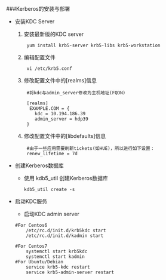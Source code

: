 ###Kerberos的安装与部署

* 安装KDC Server

    1. 安装最新版的KDC server
        
            yum install krb5-server krb5-libs krb5-workstation
        
    2. 编辑配置文件
    
            vi /etc/krb5.conf
        
    3. 修改配置文件中的[realms]信息
        
            #将kdc与admin_server修改为主机地址(FQDN)
            
            [realms]
             EXAMPLE.COM = {
               kdc = 10.194.186.39
               admin_server = hdp39
            }
    4. 修改配置文件中的[libdefaults]信息
    
            #由于一些应用需要刷新tickets(如HUE)，所以进行如下设置：
            renew_lifetime = 7d
            
            
* 创建Kerberos数据库

    - 使用 kdb5_util 创建Kerberos数据库
        
          kdb5_util create -s
          
          
* 启动KDC服务
    - 启动KDC admin server
    ```
    #For Centos6
        /etc/rc.d/init.d/krb5kdc start
        /etc/rc.d/init.d/kadmin start
        
    #For Centos7
        systemctl start krb5kdc
        systemctl start kadmin
    #For Ubuntu/Debian
        service krb5-kdc restart
        service krb5-admin-server restart


     
    ```